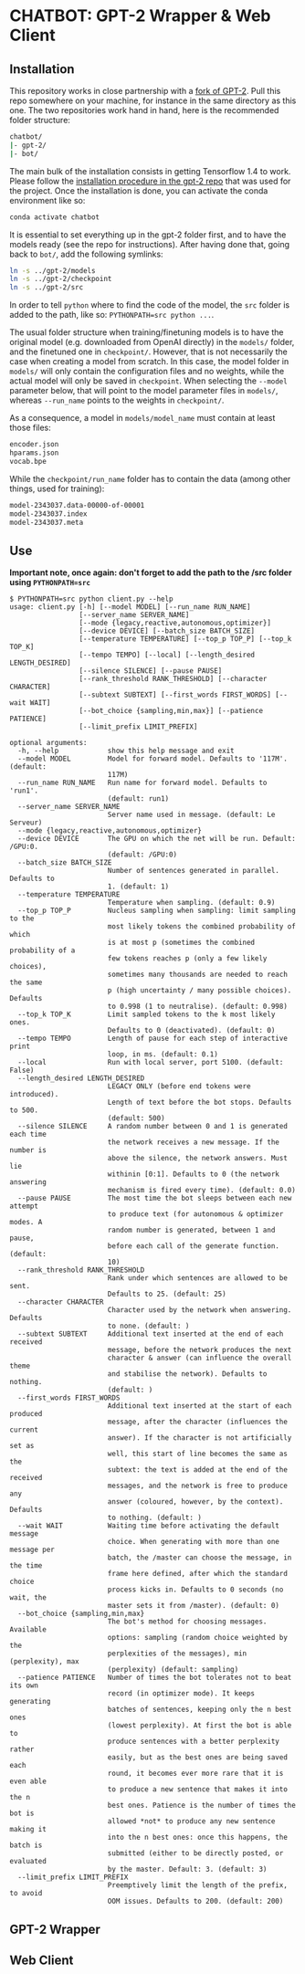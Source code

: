 # CHATBOT: GPT-2 Wrapper & Web Client

## Installation

This repository works in close partnership with a [fork of GPT-2](https://github.com/jchwenger/gpt-2/tree/chatbot). Pull this repo somewhere on your machine, for instance in the same directory as this one. The two repositories work hand in hand, here is the recommended folder structure:

```bash
chatbot/
|- gpt-2/
|- bot/
```

The main bulk of the installation consists in getting Tensorflow 1.4 to work. Please follow the [installation procedure in the gpt-2 repo](https://github.com/jchwenger/gpt-2/tree/chatbot/README.md#Installation) that was used for the project. Once the installation is done, you can activate the conda environment like so:

```bash
conda activate chatbot
```

It is essential to set everything up in the gpt-2 folder first,  and to have the models ready (see the repo for instructions). After having done that, going back to `bot/`, add the following symlinks:

```bash
ln -s ../gpt-2/models
ln -s ../gpt-2/checkpoint
ln -s ../gpt-2/src
```

In order to tell `python` where to find the code of the model, the `src` folder is added to the path, like so: `PYTHONPATH=src python ...`.

The usual folder structure when training/finetuning models is to have the original model (e.g. downloaded from OpenAI directly) in the `models/` folder, and the finetuned one in `checkpoint/`. However, that is not necessarily the case when creating a model from scratch. In this case, the model folder in `models/` will only contain the configuration files and no weights, while the actual model will only be saved in `checkpoint`. When selecting the `--model` parameter below, that will point to the model parameter files in `models/`, whereas `--run_name` points to the weights in `checkpoint/`.

As a consequence, a model in `models/model_name` must contain at least those files:

```bash
encoder.json
hparams.json
vocab.bpe
```

While the `checkpoint/run_name` folder has to contain the data (among other things, used for training):

```bash
model-2343037.data-00000-of-00001
model-2343037.index
model-2343037.meta
```

## Use

**Important note, once again: don't forget to add the path to the /src folder using `PYTHONPATH=src`**

```
$ PYTHONPATH=src python client.py --help
usage: client.py [-h] [--model MODEL] [--run_name RUN_NAME]
                 [--server_name SERVER_NAME]
                 [--mode {legacy,reactive,autonomous,optimizer}]
                 [--device DEVICE] [--batch_size BATCH_SIZE]
                 [--temperature TEMPERATURE] [--top_p TOP_P] [--top_k TOP_K]
                 [--tempo TEMPO] [--local] [--length_desired LENGTH_DESIRED]
                 [--silence SILENCE] [--pause PAUSE]
                 [--rank_threshold RANK_THRESHOLD] [--character CHARACTER]
                 [--subtext SUBTEXT] [--first_words FIRST_WORDS] [--wait WAIT]
                 [--bot_choice {sampling,min,max}] [--patience PATIENCE]
                 [--limit_prefix LIMIT_PREFIX]

optional arguments:
  -h, --help            show this help message and exit
  --model MODEL         Model for forward model. Defaults to '117M'. (default:
                        117M)
  --run_name RUN_NAME   Run name for forward model. Defaults to 'run1'.
                        (default: run1)
  --server_name SERVER_NAME
                        Server name used in message. (default: Le Serveur)
  --mode {legacy,reactive,autonomous,optimizer}
  --device DEVICE       The GPU on which the net will be run. Default: /GPU:0.
                        (default: /GPU:0)
  --batch_size BATCH_SIZE
                        Number of sentences generated in parallel. Defaults to
                        1. (default: 1)
  --temperature TEMPERATURE
                        Temperature when sampling. (default: 0.9)
  --top_p TOP_P         Nucleus sampling when sampling: limit sampling to the
                        most likely tokens the combined probability of which
                        is at most p (sometimes the combined probability of a
                        few tokens reaches p (only a few likely choices),
                        sometimes many thousands are needed to reach the same
                        p (high uncertainty / many possible choices). Defaults
                        to 0.998 (1 to neutralise). (default: 0.998)
  --top_k TOP_K         Limit sampled tokens to the k most likely ones.
                        Defaults to 0 (deactivated). (default: 0)
  --tempo TEMPO         Length of pause for each step of interactive print
                        loop, in ms. (default: 0.1)
  --local               Run with local server, port 5100. (default: False)
  --length_desired LENGTH_DESIRED
                        LEGACY ONLY (before end tokens were introduced).
                        Length of text before the bot stops. Defaults to 500.
                        (default: 500)
  --silence SILENCE     A random number between 0 and 1 is generated each time
                        the network receives a new message. If the number is
                        above the silence, the network answers. Must lie
                        withinin [0:1]. Defaults to 0 (the network answering
                        mechanism is fired every time). (default: 0.0)
  --pause PAUSE         The most time the bot sleeps between each new attempt
                        to produce text (for autonomous & optimizer modes. A
                        random number is generated, between 1 and pause,
                        before each call of the generate function. (default:
                        10)
  --rank_threshold RANK_THRESHOLD
                        Rank under which sentences are allowed to be sent.
                        Defaults to 25. (default: 25)
  --character CHARACTER
                        Character used by the network when answering. Defaults
                        to none. (default: )
  --subtext SUBTEXT     Additional text inserted at the end of each received
                        message, before the network produces the next
                        character & answer (can influence the overall theme
                        and stabilise the network). Defaults to nothing.
                        (default: )
  --first_words FIRST_WORDS
                        Additional text inserted at the start of each produced
                        message, after the character (influences the current
                        answer). If the character is not artificially set as
                        well, this start of line becomes the same as the
                        subtext: the text is added at the end of the received
                        messages, and the network is free to produce any
                        answer (coloured, however, by the context). Defaults
                        to nothing. (default: )
  --wait WAIT           Waiting time before activating the default message
                        choice. When generating with more than one message per
                        batch, the /master can choose the message, in the time
                        frame here defined, after which the standard choice
                        process kicks in. Defaults to 0 seconds (no wait, the
                        master sets it from /master). (default: 0)
  --bot_choice {sampling,min,max}
                        The bot's method for choosing messages. Available
                        options: sampling (random choice weighted by the
                        perplexities of the messages), min (perplexity), max
                        (perplexity) (default: sampling)
  --patience PATIENCE   Number of times the bot tolerates not to beat its own
                        record (in optimizer mode). It keeps generating
                        batches of sentences, keeping only the n best ones
                        (lowest perplexity). At first the bot is able to
                        produce sentences with a better perplexity rather
                        easily, but as the best ones are being saved each
                        round, it becomes ever more rare that it is even able
                        to produce a new sentence that makes it into the n
                        best ones. Patience is the number of times the bot is
                        allowed *not* to produce any new sentence making it
                        into the n best ones: once this happens, the batch is
                        submitted (either to be directly posted, or evaluated
                        by the master. Default: 3. (default: 3)
  --limit_prefix LIMIT_PREFIX
                        Preemptively limit the length of the prefix, to avoid
                        OOM issues. Defaults to 200. (default: 200)
```

## GPT-2 Wrapper

## Web Client
